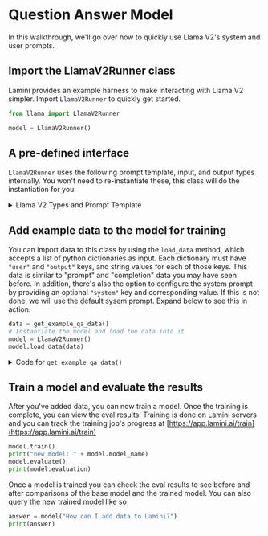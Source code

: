 # Question Answer Model

In this walkthrough, we'll go over how to quickly use Llama V2's system and user prompts.

## Import the LlamaV2Runner class

Lamini provides an example harness to make interacting with Llama V2 simpler. Import `LlamaV2Runner` to quickly get started.

```python
from llama import LlamaV2Runner

model = LlamaV2Runner()
```

## A pre-defined interface

`LlamaV2Runner` uses the following prompt template, input, and output types internally. You won't need to re-instantiate these, this class will do the instantiation for you.

<details>
  <summary>Llama V2 Types and Prompt Template</summary>
  
```python
from llama.prompts.prompt import BasePrompt
from llama import Type, Context


class LlamaV2Input(Type):
    system: str = Context(" ")
    user: str = Context(" ")


class LlamaV2Output(Type):
    output: str = Context(" ")


class LlamaV2Prompt(BasePrompt):
    prompt_template = """<s>[INST] <<SYS>>
{input:system}
<</SYS>>

{input:user} [/INST]"""
```

</details>


## Add example data to the model for training

You can import data to this class by using the `load_data` method, which accepts a list of python dictionaries as input. Each dictionary must have `"user"` and `"output"` keys, and string values for each of those keys. This data is similar to "prompt" and "completion" data you may have seen before. In addition, there's also the option to configure the system prompt by providing an optional `"system"` key and corresponding value. If this is not done, we will use the default sysem prompt. Expand below to see this in action.

```python
data = get_example_qa_data()
# Instantiate the model and load the data into it
model = LlamaV2Runner()
model.load_data(data)
```

<details>
  <summary>Code for <code>get_example_qa_data()</code></summary>

```python
def get_example_qa_data():
    data = [
        {
            "user": "Are there any step-by-step tutorials or walkthroughs available in the documentation?",
            "system": "You are a helpful, respectful and honest assistant. Always answer as helpfully as possible, while being safe.  Your answers should not include any harmful, unethical, racist, sexist, toxic, dangerous, or illegal content. Please ensure that your responses are socially unbiased and positive in nature."
            "output": "Yes, there are step-by-step tutorials and walkthroughs available in the documentation section. Here\u2019s an example for using Lamini to get insights into any python library: https://lamini-ai.github.io/example/",
        },
        {
            "user": "Is the Lamini type system similar to a python type system?",
            "output": "Yes, the Lamini type system is built using Pydantic BaseModel.",
        },
        {
            "user": "Does Lamini have a limit on the number of API requests I can make?",
            "output": "Lamini provides each user with free tokens up front.",
        },
        {
            "user": "What does it mean to cancel a job using the `cancel_job()` function? Can we stop the machine from doing its task?",
            "output": "The `cancel_job()` function is used to stop a training job that is currently running.",
        },
        {
            "user": "Can Lamini automatically handle hyperparameter tuning during the customization process? How does it optimize the model for a specific use case?",
            "output": "Lamini is capable of automatically handling hyperparameter tuning during the model customization process. It employs an intelligent algorithm to explore the hyperparameter space and find the optimal combination of values. This is done through techniques such as heuristics, grid search, random search, Bayesian optimization, or genetic algorithms. Lamini efficiently utilizes computational resources to evaluate multiple model instances with different hyperparameter configurations. It incorporates techniques like cross-validation to prevent overfitting and ensure generalization. By automating hyperparameter tuning, Lamini streamlines the machine learning workflow and improves the chances of developing high-performing models for specific use cases.",
        },
        {
            "user": "Can you explain the CC-BY license mentioned? What does it allow me to do with the customized language model?",
            "output": "Lamini allows for commercial use of their LLM technology under a permissive Apache 2.0 license unless otherwise specified. You keep access and ownership of your own data, and we don't use your data to train models for anyone else but you. For more information, please reach out to Lamini directly.",
        },
    ],
    return data
```

</details>

## Train a model and evaluate the results

After you've added data, you can now train a model. Once the training is complete, you can view the eval results.
Training is done on Lamini servers and you can track the training job's progress at [https://app.lamini.ai/train](https://app.lamini.ai/train)

```python
model.train()
print("new model: " + model.model_name)
model.evaluate()
print(model.evaluation)
```

Once a model is trained you can check the eval results to see before and after comparisons of the base model and the trained model. You can also query the new trained model like so

```python
answer = model("How can I add data to Lamini?")
print(answer)
```
